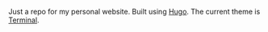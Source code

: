 Just a repo for my personal website. Built using [Hugo](https://gohugo.io/). The current theme is [Terminal](https://themes.gohugo.io/themes/hugo-theme-terminal/).
